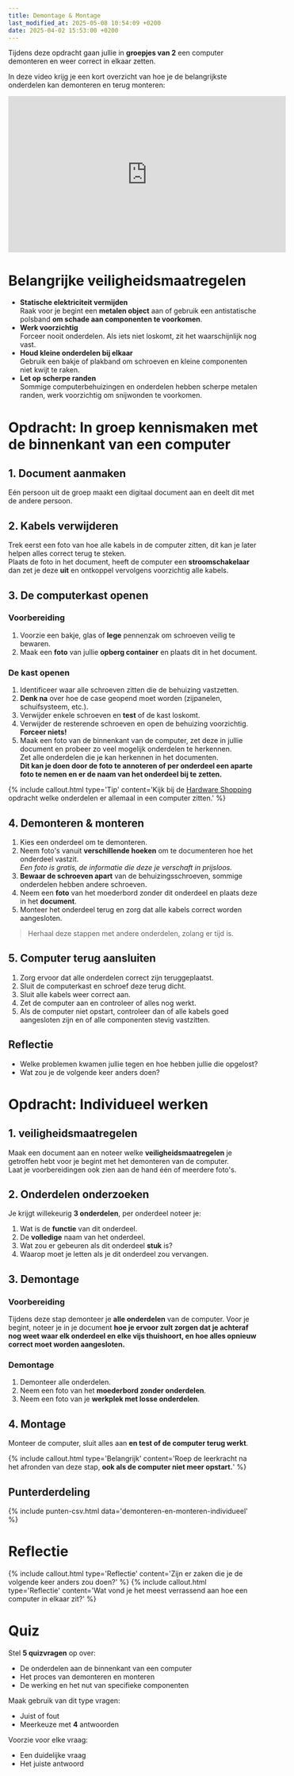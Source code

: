 ```yaml
---
title: Demontage & Montage
last_modified_at: 2025-05-08 10:54:09 +0200
date: 2025-04-02 15:53:00 +0200
---
```


Tijdens deze opdracht gaan jullie in **groepjes van 2** een computer demonteren en weer correct in elkaar zetten.

In deze video krijg je een kort overzicht van hoe je de belangrijkste onderdelen kan demonteren en terug monteren:

<iframe width="560" height="315" src="https://www.youtube.com/embed/KfvkldQS6KQ?si=SSVKWt6Ukyq0gfT3" title="YouTube video player" frameborder="0" allow="accelerometer; autoplay; clipboard-write; encrypted-media; gyroscope; picture-in-picture; web-share" referrerpolicy="strict-origin-when-cross-origin" allowfullscreen></iframe>

# Belangrijke veiligheidsmaatregelen

- **Statische elektriciteit vermijden**  
   Raak voor je begint een **metalen object** aan of gebruik een antistatische polsband **om schade aan componenten te voorkomen**.
- **Werk voorzichtig**  
   Forceer nooit onderdelen. Als iets niet loskomt, zit het waarschijnlijk nog vast.
- **Houd kleine onderdelen bij elkaar**  
   Gebruik een bakje of plakband om schroeven en kleine componenten niet kwijt te raken.
- **Let op scherpe randen**  
   Sommige computerbehuizingen en onderdelen hebben scherpe metalen randen, werk voorzichtig om snijwonden te voorkomen.

# Opdracht: In groep kennismaken met de binnenkant van een computer

## 1. Document aanmaken

Eén persoon uit de groep maakt een digitaal document aan en deelt dit met de andere persoon.

## 2. Kabels verwijderen

Trek eerst een foto van hoe alle kabels in de computer zitten, dit kan je later helpen alles correct terug te steken.  
Plaats de foto in het document, heeft de computer een **stroomschakelaar** dan zet je deze **uit** en ontkoppel vervolgens voorzichtig alle kabels.

## 3. De computerkast openen

### Voorbereiding

1. Voorzie een bakje, glas of **lege** pennenzak om schroeven veilig te bewaren.
2. Maak een **foto** van jullie **opberg container** en plaats dit in het document.

### De kast openen

1. Identificeer waar alle schroeven zitten die de behuizing vastzetten.
2. **Denk na** over hoe de case geopend moet worden (zijpanelen, schuifsysteem, etc.).
3. Verwijder enkele schroeven en **test** of de kast loskomt.
4. Verwijder de resterende schroeven en open de behuizing voorzichtig. **Forceer niets!**
5. Maak een foto van de binnenkant van de computer, zet deze in jullie document en probeer zo veel mogelijk onderdelen te herkennen.  
   Zet alle onderdelen die je kan herkennen in het documenten.  
   **Dit kan je doen door de foto te annoteren of per onderdeel een aparte foto te nemen en er de naam van het onderdeel bij te zetten.**

{% include callout.html type='Tip' content='Kijk bij de [Hardware Shopping](Hardware-shopping) opdracht welke onderdelen er allemaal in een computer zitten.' %}

## 4. Demonteren & monteren

1. Kies een onderdeel om te demonteren.
2. Neem foto's vanuit **verschillende hoeken** om te documenteren hoe het onderdeel vastzit.  
   _Een foto is gratis, de informatie die deze je verschaft in prijsloos._
3. **Bewaar de schroeven apart** van de behuizingsschroeven, sommige onderdelen hebben andere schroeven.
4. Neem een **foto** van het moederbord zonder dit onderdeel en plaats deze in het **document**.
5. Monteer het onderdeel terug en zorg dat alle kabels correct worden aangesloten.

> Herhaal deze stappen met andere onderdelen, zolang er tijd is.

## 5. Computer terug aansluiten

1. Zorg ervoor dat alle onderdelen correct zijn teruggeplaatst.
2. Sluit de computerkast en schroef deze terug dicht.
3. Sluit alle kabels weer correct aan.
4. Zet de computer aan en controleer of alles nog werkt.
5. Als de computer niet opstart, controleer dan of alle kabels goed aangesloten zijn en of alle componenten stevig vastzitten.

## Reflectie

- Welke problemen kwamen jullie tegen en hoe hebben jullie die opgelost?
- Wat zou je de volgende keer anders doen?

# Opdracht: Individueel werken

## 1. veiligheidsmaatregelen

Maak een document aan en noteer welke **veiligheidsmaatregelen** je getroffen hebt voor je begint met het demonteren van de computer.  
Laat je voorbereidingen ook zien aan de hand één of meerdere foto's.

## 2. Onderdelen onderzoeken

Je krijgt willekeurig **3 onderdelen**, per onderdeel noteer je:

1. Wat is de **functie** van dit onderdeel.
2. De **volledige** naam van het onderdeel.
3. Wat zou er gebeuren als dit onderdeel **stuk** is?
4. Waarop moet je letten als je dit onderdeel zou vervangen.

## 3. Demontage

### Voorbereiding

Tijdens deze stap demonteer je **alle onderdelen** van de computer.
Voor je begint, noteer je in je document **hoe je ervoor zult zorgen dat je achteraf nog weet waar elk onderdeel en elke vijs thuishoort, en hoe alles opnieuw correct moet worden aangesloten.**

### Demontage

1. Demonteer alle onderdelen.
2. Neem een foto van het **moederbord zonder onderdelen**.
3. Neem een foto van je **werkplek met losse onderdelen**.

## 4. Montage

Monteer de computer, sluit alles aan **en test of de computer terug werkt**.

{% include callout.html type='Belangrijk' content='Roep de leerkracht na het afronden van deze stap, **ook als de computer niet meer opstart.**' %}

## Punterderdeling

{% include punten-csv.html data='demonteren-en-monteren-individueel' %}

# Reflectie

{% include callout.html type='Reflectie' content='Zijn er zaken die je de volgende keer anders zou doen?' %}
{% include callout.html type='Reflectie' content='Wat vond je het meest verrassend aan hoe een computer in elkaar zit?' %}

# Quiz

Stel **5 quizvragen** op over:

- De onderdelen aan de binnenkant van een computer
- Het proces van demonteren en monteren
- De werking en het nut van specifieke componenten

Maak gebruik van dit type vragen:

- Juist of fout
- Meerkeuze met **4** antwoorden

Voorzie voor elke vraag:

- Een duidelijke vraag
- Het juiste antwoord
